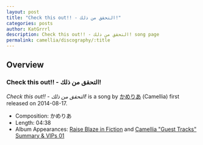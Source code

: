 ```yaml
---
layout: post
title: "Check this out!! - التحقق من ذلك!"
categories: posts
author: KatGrrrl
description: Check this out!! - التحقق من ذلك! song page
permalink: camellia/discography/:title
---
```


## Overview

### Check this out!! - التحقق من ذلك!

*Check this out!! - التحقق من ذلك!* is a song by [かめりあ](/camellia) (Camellia) first released on 2014-08-17.

* Composition: かめりあ
* Length: 04:38
* Album Appearances: [Raise Blaze in Fiction](https://web.archive.org/web/20141227130810/http://movementonthefloor.net/motf0003/) and [Camellia "Guest Tracks" Summary & VIPs 01](/camellia/albums/Camellia-Guest-Tracks-Summary-VIPs-01)
